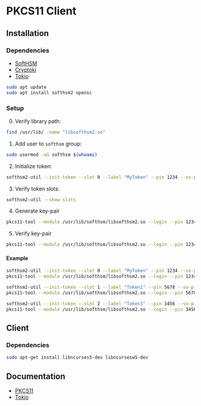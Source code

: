 # PKCS11 Client

## Installation

### Dependencies
- [SoftHSM](https://github.com/softhsm/SoftHSMv2)
- [Cryptoki](https://github.com/parallaxsecond/rust-cryptoki)
- [Tokio](https://github.com/tokio-rs/tokio)

```bash 
sudo apt update
sudo apt install softhsm2 opensc
```

### Setup
0. Verify library path: 
```bash 
find /usr/lib/ -name "libsofthsm2.so"
```

1. Add user to `softhsm` group:
```bash
sudo usermod -aG softhsm $(whoami)
```

2. Initialize token:
```bash 
softhsm2-util --init-token --slot 0 --label "MyToken" --pin 1234 --so-pin 1234
```

3. Verify token slots:
```bash 
softhsm2-util --show-slots
```

4. Generate key-pair 
```bash 
pkcs11-tool --module /usr/lib/softhsm/libsofthsm2.so --login --pin 1234 --keypairgen --key-type rsa:2048 --id 01 --label "TestKey"
```

5. Verify key-pair 
```bash 
pkcs11-tool --module /usr/lib/softhsm/libsofthsm2.so --login --pin 1234 --list-objects
```

#### Example
```bash 
softhsm2-util --init-token --slot 0 --label "MyToken" --pin 1234 --so-pin 1234
pkcs11-tool --module /usr/lib/softhsm/libsofthsm2.so --login --pin 1234 --keypairgen --key-type rsa:2048 --id 01 --label "TestKey"

softhsm2-util --init-token --slot 1 --label "Token2" --pin 5678 --so-pin 5678
pkcs11-tool --module /usr/lib/softhsm/libsofthsm2.so --login --pin 5678 --keypairgen --key-type rsa:2048 --id 02 --label "Key2" --slot 1482650756

softhsm2-util --init-token --slot 2 --label "Token3" --pin 3456 --so-pin 3456
pkcs11-tool --module /usr/lib/softhsm/libsofthsm2.so --login --pin 3456 --keypairgen --key-type rsa:2048 --id 03 --label "Key3" --slot 1125575704


```

## Client
### Dependencies

```bash 
sudo apt-get install libncurses5-dev libncursesw5-dev
```

## Documentation
- [PKCS11](https://thalesdocs.com/gphsm/ptk/5.9/docs/Content/PTK-C_Program/intro_PKCS11.htm)
- [Tokio](https://docs.rs/tokio/latest/tokio/)


